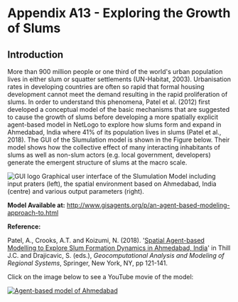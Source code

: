 # Appendix A13 - Exploring the Growth of Slums




## Introduction

More than 900 million people or one third of the world's urban population lives in either slum or squatter settlements (UN-Habitat, 2003). Urbanisation rates in developing countries are often so rapid that formal housing development cannot meet the demand resulting in the rapid proliferation of slums. In order to understand this phenomena, Patel et al. (2012) first developed a conceptual model of the basic mechanisms that are suggested to cause the growth of slums before developing a more spatially explicit agent-based model in NetLogo to explore how slums form and expand in Ahmedabad, India where 41% of its population lives in slums (Patel et al., 2018). The GUI of the Slumulation model is shown in the Figure below. Their model shows how the collective effect of many interacting inhabitants of slums as well as non-slum actors (e.g. local government, developers) generate the emergent structure of slums at the macro scale. 

![GUI logo](https://github.com/abmgis/abmgis/blob/master/AppendixA/Slums/FigureA13.png)
Graphical user interface of the Slumulation Model including input praters (left), the spatial environment  based on Ahmedabad, India (centre) and various output parameters (right).

**Model Available at:** <http://www.gisagents.org/p/an-agent-based-modeling-approach-to.html>

**Reference:**

Patel, A., Crooks, A.T. and Koizumi, N. (2018). '[Spatial Agent-based Modelling to Explore Slum Formation Dynamics in Ahmedabad, India](https://link.springer.com/chapter/10.1007/978-3-319-59511-5_8)' in Thill J.C. and Drajicavic, S. (eds.), *Geocomputational Analysis and Modeling of Regional Systems*, Springer, New York, NY, pp 121-141.

Click on the image below to see a YouTube movie of the model:

[![Agent-based model of Ahmedabad](http://img.youtube.com/vi/hUidTmyLczQ/0.jpg)](http://www.youtube.com/watch?v=hUidTmyLczQ "Agent-based model of Ahmedabad")